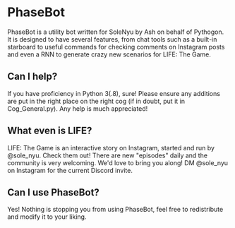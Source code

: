 # PhaseBot

PhaseBot is a utility bot written for SoleNyu by Ash on behalf of Pythogon.    
It is designed to have several features, from chat tools such as a built-in starboard to useful commands for checking comments on Instagram posts and even a RNN to generate crazy new scenarios for LIFE: The Game.    
    
## Can I help?    
If you have proficiency in Python 3(.8), sure! Please ensure any additions are put in the right place on the right cog (if in doubt, put it in Cog_General.py). Any help is much appreciated!    
    
## What even is LIFE?    
LIFE: The Game is an interactive story on Instagram, started and run by @sole_nyu. Check them out! There are new "episodes" daily and the community is very welcoming. We'd love to bring you along! DM @sole_nyu on Instagram for the current Discord invite.    
    
## Can I use PhaseBot?
Yes! Nothing is stopping you from using PhaseBot, feel free to redistribute and modify it to your liking.    
